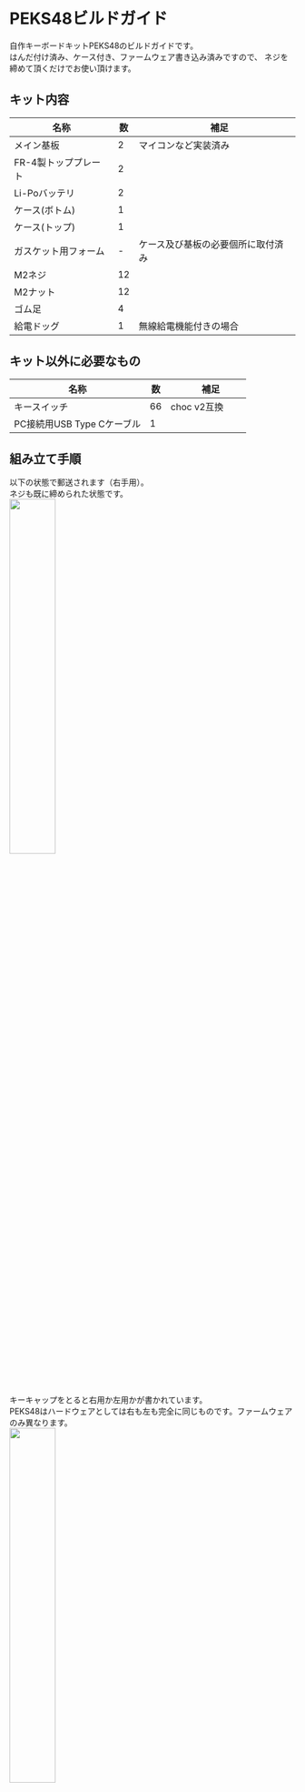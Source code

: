 # PEKS48ビルドガイド
自作キーボードキットPEKS48のビルドガイドです。<br>
はんだ付け済み、ケース付き、ファームウェア書き込み済みですので、
ネジを締めて頂くだけでお使い頂けます。

## キット内容

| 名称                   | 数  |　補足                                  |
| ---------------------- | --- | ---                                   |
| メイン基板              | 2   |マイコンなど実装済み                     |
| FR-4製トッププレート    | 2   |                                        |
| Li-Poバッテリ          | 2   |                                        |
| ケース(ボトム)          | 1   |                                       |
| ケース(トップ)          | 1   |                                       |
| ガスケット用フォーム     |  -  |ケース及び基板の必要個所に取付済み        |
| M2ネジ                 | 12   |                                       |
| M2ナット               | 12   |                                       |
| ゴム足                 | 4    |                                       |
| 給電ドッグ             | 1    |無線給電機能付きの場合                   |

## キット以外に必要なもの

| 名称                     | 数  |　補足         |
| ----------------------   | --- | ---          |
| キースイッチ              | 66  |choc v2互換　　|
| PC接続用USB Type Cケーブル| 1   |　           　|

## 組み立て手順
以下の状態で郵送されます（右手用）。<br>
ネジも既に締められた状態です。<br>
<img src="img/S__109133841_0.jpg" width="40%"><br>

キーキャップをとると右用か左用かが書かれています。<br>
PEKS48はハードウェアとしては右も左も完全に同じものです。ファームウェアのみ異なります。<br>
<img src="img/S__109133843_0.jpg" width="40%"><br>

裏返すと6か所にネジがあるので外します。<br>
ネジを外すとケース(トップ) が外せます。<br>
右の図はケース(トップ) を外した状態です。<br>
<img src="img/S__109133844_0.jpg" width="40%"><img src="img/S__109133845_0.jpg" width="40%"><br>

次に、メイン基板の下側にバッテリが入っていますので、メイン基板と接続します。<br>
<img src="img/S__109133846_0.jpg" width="30%"><img src="img/S__109133848_0.jpg" width="30%"><img src="img/S__109133850_0.jpg" width="30%"><br>

バッテリがコネクタや無線給電用子基板と干渉しないように配置して、メイン基板をケースに収めます。<br>
その際、以下のようにケーブルをケースと基板の間に挟まないように注意してください。<br>
<img src="img/S__109133851_0.jpg" width="40%"><br>

次に、トッププレートにスイッチをはめていきます。<br>
本キーボードは打鍵感向上の為にすでにスイッチ用フォームが基板に貼ってあります。<br>
Choc V2用のフォームではないですがこのまま挿して問題ないです。<br>
この時点でキーキャップまではめてもよいです。<br>
<img src="img/S__109133852_0.jpg" width="30%"><img src="img/S__109133854_0.jpg" width="30%"><img src="img/S__109133855_0.jpg" width="30%"><br>

ボトムケース、メイン基板＋トッププレート、トップケースの順に重ねてねじを締めます。<br>
上部からネジがみえないように、トッププレート内部にナットを入れる箇所がありますので、6か所にすべて入れていきます。<br>
少し細かい作業になるので、ピンセットがあるとやりやすくなると思います。<br>
<img src="img/S__109133856_0.jpg" width="30%"><img src="img/S__109133858_0.jpg" width="30%"><img src="img/S__109133860_0.jpg" width="30%"><br>


最後に、ケース（トップ）を基板に被せて、開けた時のようにボトム側から6か所のネジを締めれば完成です。<br>
この際、ナットが落ちないように横向きに回転させると作業しやすいと思います。<br>
ケース裏面にゴム足を張る丸いマークがついています。ここに付属のゴム足をはると給電ドックとぴったりはまります。<br>
<img src="img/S__109133862_0.jpg" width="30%"><img src="img/S__109133865_0.jpg" width="30%"><img src="img/S__109133866_0.jpg" width="30%"><img src="img/S__109133868_0.jpg" width="30%"><br>

完成です！！<br>
<img src="img/S__109060127_0.jpg" width="80%"><br>

## 無線給電について
キーボードの裏にはマグネットが付いています。<br>
（下部3つのネジ穴の上にある少し大きい2つの丸がマグネットです）<br>
<img src="img/S__109133868_0.jpg" width="30%"><br>
無線給電したい際は、付属の無線給電ドッグのマグネットとキーボードのマグネットの位置を合わせると給電が始まります。<br>
PEKS48の無線給電機能は付属の給電ドックのみに対応しています。同様に付属の給電ドックはPEKS48のみに対応しています。<br>
対応しない機器での充電は避けてください。<br>
<img src="img/S__109133876.jpg" width="30%"><br>

## 電源スイッチ
キーボード横に電源用スイッチがあります。（下記写真の左側の四角い穴）<br>
キーボードに向かって奥側（下記写真の右方向）が「ON」（バッテリからの給電許可）です。<br>
無線給電時はスイッチが「ON」でも「OFF」でも起動します。<br>
バッテリに充電したいときは「ON」にしてから給電ドックもしくはUSBを接続して充電してください。
<img src="img/S__109133877.jpg" width="30%"><br>

## 初期キー配置
初期のキー配置は以下のようになっています。<br>
(日本語キーボードとして使用しているのでkeymap Editor上では一部エラーとして表示されてしまいます)<br>
詳細なキー配置は下記レポジトリのpeks48.keymapをご確認ください。<br>
[https://github.com/PowerEnterKey/zmk-firmware-peks48<br>](https://github.com/PowerEnterKey/zmk-firmware-peks48/blob/main/boards/shields/peks48/peks48.keymap)
<img src="img/keymap.png" width="60%"><br>

PEKS48はKeymap Editorに対応しています。<br>
キーマップを変更したい場合は、
下記レポジトリをご自身のアカウントでフォークしてKeymap Editorにて変更をお願いします。<br>
https://github.com/PowerEnterKey/zmk-firmware-peks48<br>
ZMK StudioおよびKeymap Editorの詳しい使用方法につきましては、公開先のウェブサイトをご確認下さい。

## Bluetoothが繋がらない場合
PCとBluetoothで接続できない場合は再度ファームウェアの書き込みを行ってください。<br>
右手用は下記の手順で実施します。<br>
・PCとPEKS48をUSBで接続します。<br>
・マイコン（XIAO BLE）のリセットボタンを2回連続で押すと、「XIAO SENSE」という名前でUSBドライブとして認識されます。<br>
・本レポジトリ内にある「settings_reset-seeeduino_xiao_ble-zmk.uf2」を「XIAO SENSE」にドラック&ドロップします。<br>
　書込みが完了すると「XIAO SENSE」ドライブは消えます。<br>
・再度リセットボタンを2回連続で押して、本レポジトリ内の「peks48_r rgbled_adapter-seeeduino_xiao_ble-zmk.uf2」にドラック&ドロップします。<br>

左手用は上記手順で最後に「peks48_l rgbled_adapter-seeeduino_xiao_ble-zmk.uf2」を書きます。<br>




